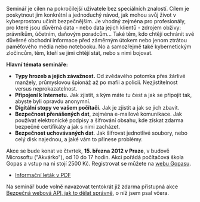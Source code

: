 <!-- dcterms:identifier = aspnetcz#370 -->
<!-- dcterms:title = Kyberkriminálníkem snadno a rychle – pozvánka na akci -->
<!-- dcterms:abstract = Počítačová bezpečnost prakticky: zabezpečení dat v klidu, zabezpečení dat v pohybu a anonymní připojení k Internetu. Témata dnes možná ještě aktuálnější, než obvykle. Poradím vám, jak postupovat při jejich zabezpečení i narušení bezpečnosti. A je jenom na vás, zda se kybernetickým zločincem stanete nebo se jim budete bránit. -->
<!-- np9:categoryId = 6 -->
<!-- x4w:category = Akce a události -->
<!-- np9:authorId = 1 -->
<!-- np9:authorEmail = michal.valasek@altairis.cz -->
<!-- dcterms:creator = Michal Altair Valášek -->
<!-- dcterms:created = 2012-02-21T01:40:20.597+01:00 -->
<!-- dcterms:dateAccepted = 2012-02-23T01:36:00+01:00 -->
<!-- x4w:pictureWidth = 150 -->
<!-- x4w:pictureHeight = 150 -->
<!-- x4w:pictureUrl = /perex-pictures/20120223-kyberkriminalnikem-snadno-a-rychle-pozvanka-na-akci.jpg -->

Seminář je cílen na pokročilejší uživatele bez speciálních znalostí. Cílem je poskytnout jim konkrétní a jednoduchý návod, jak mohou svůj život v kyberprostoru učinit bezpečnějším. Je vhodný zejména pro profesionály, pro které jsou důvěrná data - nebo data jejich klientů - zdrojem obživy: právníkům, účetním, daňovým poradcům... Také těm, kdo chtějí ochránit své důvěrné obchodní informace před záměrným útokem nebo jenom ztrátou paměťového média nebo notebooku. No a samozřejmě také kybernetickým zločincům, těm, kteří se jimi chtějí stát, nebo s nimi bojovat.   

**Hlavní témata semináře:**

*   **Typy hrozeb a jejich závažnost.** Od zvědavého potomka přes žárlivé manžely, průmyslovou špionáž až po mafii a policii. Nezjistitelnost versus neprokazatelnost.
*   **Připojení k Internetu.** Jak zjistit, s kým máte tu čest a jak se připojit tak, abyste byli opravdu anonymní. 
*   **Digitální stopy ve vašem počítači.** Jak je zjistit a jak se jich zbavit.
*   **Bezpečnost přenášených dat**, zejména e-mailové komunikace. Jak používat elektronické podpisy a šifrování obsahu, kde získat zdarma bezpečné certifikáty a jak s nimi zacházet.
*   **Bezpečnost uchovávaných dat**. Jak šifrovat jednotlivé soubory, nebo celý disk najednou, a jaké vám to přinese problémy.

Akce se bude konat ve čtvrtek, **15. března 2012 v Praze**, v budově Microsoftu ("Akvárko"), od 10 do 17 hodin. Akci pořádá počítačová škola Gopas a vstup na ni stojí 2500 Kč. Registrovat se můžete na [webu Gopasu](http://www.gopas.cz/News/Seminar-Kyberkriminalnikem-snadno-a-rychle.aspx).

*   [Informační leták v PDF](https://www.cdn.altairis.cz/Blog/2012/20120221-kyberkrim-letak.pdf)

Na seminář bude volně navazovat tentokrát již zdarma přístupná akce [Bezpečná webová API, jak to dělat správně](http://www.geekcore.cz/events/497), o níž jsem psal včera.